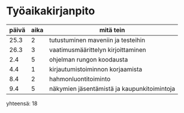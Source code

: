 # Työaikakirjanpito
päivä | aika | mitä tein
----- | ---- | ---------
25.3 | 2 | tutustuminen maveniin ja testeihin
26.3 | 3 | vaatimusmäärittelyn kirjoittaminen
2.4 | 5 | ohjelman rungon koodausta
4.4 | 1 | kirjautumistoiminnon korjaamista
8.4 | 2 | hahmonluontitoiminto
9.4 | 5 | näkymien jäsentämistä ja kaupunkitoimintoja

yhteensä: 18
